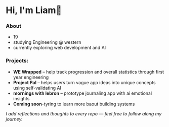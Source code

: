 # Hi, I'm Liam👋
### About 
- 19 
- studying Engineering @ western
- currently exploring web development and AI

### Projects:
- **WE Wrapped** – help track progression and overall statistics through first year engineering 
- **Project Pal** – helps users turn vague app ideas into unique concepts using self-validating AI
- **mornings with lebron** – prototype journaling app with ai emotional insights
- **Coming soon**-tyring to learn more baout building systems 
  
*I add reflections and thoughts to every repo — feel free to follow along my journey.*
